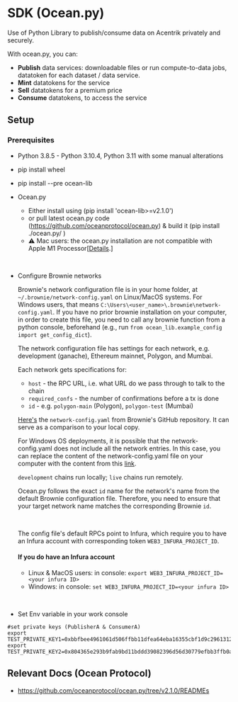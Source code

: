 # SDK (Ocean.py)

Use of Python Library to publish/consume data on Acentrik privately and securely.

With ocean.py, you can:

- **Publish** data services: downloadable files or run compute-to-data jobs, datatoken for each dataset / data service.
- **Mint** datatokens for the service
- **Sell** datatokens for a premium price
- **Consume** datatokens, to access the service

## Setup

### Prerequisites

- Python 3.8.5 - Python 3.10.4, Python 3.11 with some manual alterations
- pip install wheel
- pip install --pre ocean-lib

- Ocean.py

  - Either install using (pip install 'ocean-lib>=v2.1.0')
  - or pull latest ocean.py code (https://github.com/oceanprotocol/ocean.py) & build it (pip install ./ocean.py/ )
  - ⚠️ Mac users: the ocean.py installation are not compatible with Apple M1 Processor[[Details](https://github.com/oceanprotocol/ocean.py/issues/486).]

<br />

- Configure Brownie networks

  Brownie's network configuration file is in your home folder, at `~/.brownie/network-config.yaml` on Linux/MacOS systems. For Windows users, that means `C:\Users\<user_name>\.brownie\network-config.yaml`. If you have no prior brownie installation on your computer, in order to create this file, you need to call any brownie function from a python console, beforehand (e.g., run `from ocean_lib.example_config import get_config_dict`).

  The network configuration file has settings for each network, e.g. development (ganache), Ethereum mainnet, Polygon, and Mumbai.

  Each network gets specifications for:

  - `host` - the RPC URL, i.e. what URL do we pass through to talk to the chain
  - `required_confs` - the number of confirmations before a tx is done
  - `id` - e.g. `polygon-main` (Polygon), `polygon-test` (Mumbai)

  [Here's](https://github.com/eth-brownie/brownie/blob/master/brownie/data/network-config.yaml) the `network-config.yaml` from Brownie's GitHub repository. It can serve as a comparison to your local copy.

  For Windows OS deployments, it is possible that the network-config.yaml does not include all the network entries. In this case, you can replace the content of the network-config.yaml file on your computer with the content from this [link](https://github.com/eth-brownie/brownie/blob/master/brownie/data/network-config.yaml).

  `development` chains run locally; `live` chains run remotely.

  Ocean.py follows the exact `id` name for the network's name from the default Brownie configuration file. Therefore, you need to ensure that your target network name matches the corresponding Brownie `id`.

  <br />

  The config file's default RPCs point to Infura, which require you to have an Infura account with corresponding token `WEB3_INFURA_PROJECT_ID`.

  #### If you do have an Infura account

  - Linux & MacOS users: in console: `export WEB3_INFURA_PROJECT_ID=<your infura ID>`
  - Windows: in console: `set WEB3_INFURA_PROJECT_ID=<your infura ID>`

<br />

- Set Env variable in your work console

```
#set private keys (PublisherA & ConsumerA)
export TEST_PRIVATE_KEY1=0xbbfbee4961061d506ffbb11dfea64eba16355cbf1d9c29613126ba7fecXXXXXX
export TEST_PRIVATE_KEY2=0x804365e293b9fab9bd11bddd39082396d56d30779efbb3ffb0a6089027XXXXXX
```

## Relevant Docs (Ocean Protocol)

- https://github.com/oceanprotocol/ocean.py/tree/v2.1.0/READMEs
